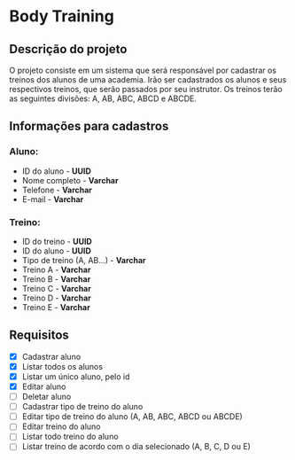 # Body Training

## Descrição do projeto

O projeto consiste em um sistema que será responsável por cadastrar os treinos dos alunos de uma academia. Irão ser cadastrados os alunos e seus respectivos treinos, que serão passados por seu instrutor. Os treinos terão as seguintes divisões: A, AB, ABC, ABCD e ABCDE.

## Informações para cadastros

### Aluno:

- ID do aluno - **UUID**
- Nome completo - **Varchar**
- Telefone - **Varchar**
- E-mail - **Varchar**

### Treino:

- ID do treino - **UUID**
- ID do aluno - **UUID**
- Tipo de treino (A, AB…) - **Varchar**
- Treino A - **Varchar**
- Treino B - **Varchar**
- Treino C - **Varchar**
- Treino D - **Varchar**
- Treino E - **Varchar**

## Requisitos

- [x]  Cadastrar aluno
- [x]  Listar todos os alunos
- [x]  Listar um único aluno, pelo id
- [x]  Editar aluno
- [ ]  Deletar aluno
- [ ]  Cadastrar tipo de treino do aluno
- [ ]  Editar tipo de treino do aluno (A, AB, ABC, ABCD ou ABCDE)
- [ ]  Editar treino do aluno
- [ ]  Listar todo treino do aluno
- [ ]  Listar treino de acordo com o dia selecionado (A, B, C, D ou E)
